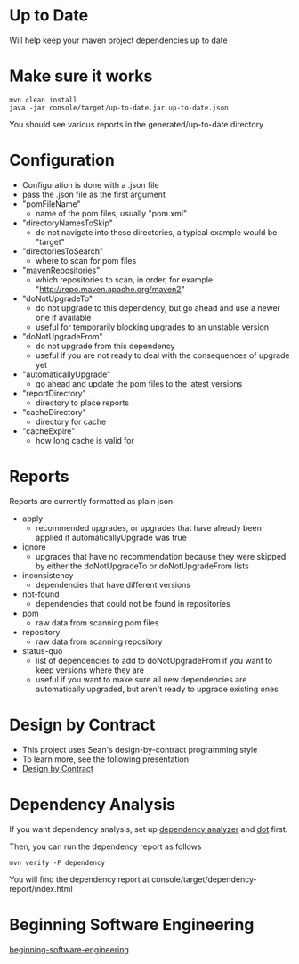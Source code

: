 Up to Date
=
Will help keep your maven project dependencies up to date

Make sure it works
=
    mvn clean install
    java -jar console/target/up-to-date.jar up-to-date.json
You should see various reports in the generated/up-to-date directory

Configuration
=
- Configuration is done with a .json file
- pass the .json file as the first argument
- "pomFileName"
    - name of the pom files, usually "pom.xml"
- "directoryNamesToSkip"
    - do not navigate into these directories, a typical example would be "target"
- "directoriesToSearch"
    - where to scan for pom files
- "mavenRepositories"
    - which repositories to scan, in order, for example: "http://repo.maven.apache.org/maven2"
- "doNotUpgradeTo"
    - do not upgrade to this dependency, but go ahead and use a newer one if available
    - useful for temporarily blocking upgrades to an unstable version
- "doNotUpgradeFrom"
    - do not upgrade from this dependency
    - useful if you are not ready to deal with the consequences of upgrade yet
- "automaticallyUpgrade"
    - go ahead and update the pom files to the latest versions
- "reportDirectory"
    - directory to place reports
- "cacheDirectory"
    - directory for cache
- "cacheExpire"
    - how long cache is valid for

Reports
=
Reports are currently formatted as plain json

- apply
    - recommended upgrades, or upgrades that have already been applied if automaticallyUpgrade was true
- ignore
    - upgrades that have no recommendation because they were skipped by either the doNotUpgradeTo or doNotUpgradeFrom lists
- inconsistency
    - dependencies that have different versions
- not-found
    - dependencies that could not be found in repositories
- pom
    - raw data from scanning pom files
- repository
    - raw data from scanning repository
- status-quo
    - list of dependencies to add to doNotUpgradeFrom if you want to keep versions where they are
    - useful if you want to make sure all new dependencies are automatically upgraded, but aren't ready to upgrade existing ones

Design by Contract
=

- This project uses Sean's design-by-contract programming style
- To learn more, see the following presentation
- [Design by Contract](design-by-contract-2.md)

Dependency Analysis
=
If you want dependency analysis, set up [dependency analyzer](https://github.com/SeanShubin/dependency-analyzer) and [dot](http://graphviz.org) first.

Then, you can run the dependency report as follows

    mvn verify -P dependency

You will find the dependency report at console/target/dependency-report/index.html

Beginning Software Engineering
=
[beginning-software-engineering](beginning-software-engineering.md)
